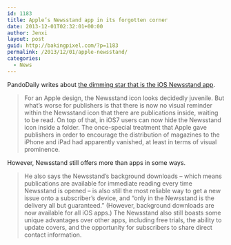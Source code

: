 ```yaml
---
id: 1183
title: Apple’s Newsstand app in its forgotten corner
date: 2013-12-01T02:32:01+00:00
author: Jenxi
layout: post
guid: http://bakingpixel.com/?p=1183
permalink: /2013/12/01/apple-newsstand/
categories:
  - News
---
```

PandoDaily writes about [the dimming star that is the iOS Newsstand app](http://pando.com/2013/11/27/who-hates-jony-ives-ios7-publishers-thats-who/).

> For an Apple design, the Newsstand icon looks decidedly juvenile. But what’s worse for publishers is that there is now no visual reminder within the Newsstand icon that there are publications inside, waiting to be read. On top of that, in iOS7 users can now hide the Newsstand icon inside a folder. The once-special treatment that Apple gave publishers in order to encourage the distribution of magazines to the iPhone and iPad had apparently vanished, at least in terms of visual prominence. 

However, Newsstand still offers more than apps in some ways.

> He also says the Newsstand’s background downloads – which means publications are available for immediate reading every time Newsstand is opened – is also still the most reliable way to get a new issue onto a subscriber’s device, and “only in the Newsstand is the delivery all but guaranteed.” (However, background downloads are now available for all iOS apps.) The Newsstand also still boasts some unique advantages over other apps, including free trials, the ability to update covers, and the opportunity for subscribers to share direct contact information.